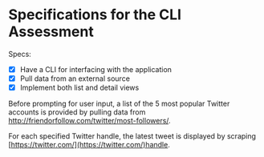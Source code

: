 # Specifications for the CLI Assessment

Specs:
- [x] Have a CLI for interfacing with the application
- [x] Pull data from an external source
- [x] Implement both list and detail views

Before prompting for user input, a list of the 5 most popular Twitter accounts is provided by pulling data from http://friendorfollow.com/twitter/most-followers/.

For each specified Twitter handle, the latest tweet is displayed by scraping [https://twitter.com/](https://twitter.com/)handle.
